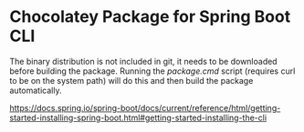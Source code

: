 ﻿# Chocolatey Package for Spring Boot CLI
 
The binary distribution is not included in git, it needs to be downloaded before building the package. Running the _package.cmd_ script (requires curl to be on the system path) will do this and then build the package automatically. 

https://docs.spring.io/spring-boot/docs/current/reference/html/getting-started-installing-spring-boot.html#getting-started-installing-the-cli
